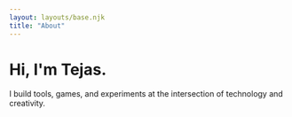 ```yaml
---
layout: layouts/base.njk
title: "About"
---
```

<h1>Hi, I'm Tejas.</h1>
<p>I build tools, games, and experiments at the intersection of technology and creativity.</p> 